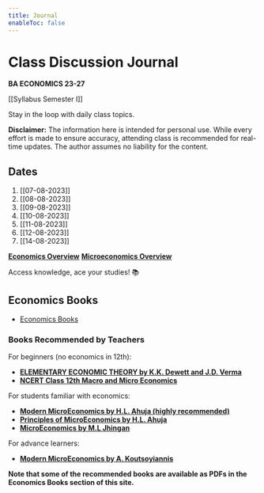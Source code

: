 ```yaml
---
title: Journal
enableToc: false
---
```


# Class Discussion Journal

**BA ECONOMICS 23-27**  

[[Syllabus Semester I]]  

Stay in the loop with daily class topics.  

**Disclaimer:** The information here is intended for personal use. While every effort is made to ensure accuracy, attending class is recommended for real-time updates. The author assumes no liability for the content.

## Dates
1. [[07-08-2023]]
2. [[08-08-2023]]
3. [[09-08-2023]]
4. [[10-08-2023]]
5. [[11-08-2023]]
6. [[12-08-2023]]
7. [[14-08-2023]]

<a href="https://www.wikiwand.com/en/Economics" target="_blank">**Economics Overview**</a>
<a href="https://www.wikiwand.com/en/Microeconomics" target="_blank">**Microeconomics Overview**</a>

Access knowledge, ace your studies! 📚  

## Economics Books
- <a href="http://xtrop.ddns.net:8080" target="_blank">Economics Books</a>

### Books Recommended by Teachers

For beginners (no economics in 12th):
- <a target="_blank" href="https://www.amazon.in/dp/8121907934?ref_=cm_sw_r_cp_ud_dp_DDX3WDJ7S04WV2GVR9MT_1&_encoding=UTF8&tag=journal06-21&linkCode=ur2&linkId=ea5a52e67940643c7073d4786e7eadc0&camp=3638&creative=24630">**ELEMENTARY ECONOMIC THEORY by K.K. Dewett and J.D. Verma**</a>
- <a href="https://ncert.nic.in/textbook.php" target="_blank">**NCERT Class 12th Macro and Micro Economics**</a>

For students familiar with economics:
- <a target="_blank" href="https://www.amazon.in/dp/9355011016?ref_=cm_sw_r_cp_ud_dp_RQE92V1YY7994S936HDX&_encoding=UTF8&tag=journal06-21&linkCode=ur2&linkId=7087355f080eb06ef6b7bec296d363db&camp=3638&creative=24630">**Modern MicroEconomics by H.L. Ahuja (highly recommended)**</a>
- <a target="_blank" href="https://www.amazon.in/dp/9352837312?ref_=cm_sw_r_cp_ud_dp_3WCRSCFQY3ABP8XPBCQ9&_encoding=UTF8&tag=journal06-21&linkCode=ur2&linkId=84c4d5fd3c35cce7bc4a1c24ed1b62e5&camp=3638&creative=24630">**Principles of MicroEconomics by H.L. Ahuja**</a>
- <a target="_blank" href="https://www.amazon.in/dp/8182815622?ref_=cm_sw_r_cp_ud_dp_EWT0X8WDM5CYCZ7XH50X&_encoding=UTF8&tag=journal06-21&linkCode=ur2&linkId=6a1513e3675473fe7495bd382130325f&camp=3638&creative=24630">**MicroEconomics by M.L Jhingan**</a>

For advance learners:
- <a target="_blank" href="https://www.amazon.in/dp/9356404100?ref_=cm_sw_r_cp_ud_dp_JZA6ZQGCCAK04QCCD4XF&_encoding=UTF8&tag=journal06-21&linkCode=ur2&linkId=29d1b4940c4e451fb9eb664b1fdf07f5&camp=3638&creative=24630">**Modern MicroEconomics by A. Koutsoyiannis**</a>

**Note that some of the recommended books are available as PDFs in the Economics Books section of this site.**
